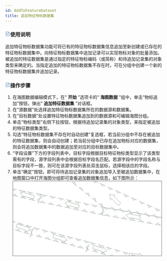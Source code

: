 ```yaml
---
id: AddToFeatureDataset
title: 追加特征物标数据集
---
```

### ![](../../../img/read.gif)使用说明

追加特征物标数据集功能可将已有的特征物标数据集信息追加至新创建或已存在的特征物标数据集中。向特征物标数据集中追加记录可以实现物标对象的批量添加。被追加的特征数据集是通过指定的特征物标编码（或简称）和待追加记录集的对象类型来确定的。当指定追加的特征物标数据集不存在时，可在分组中创建一个新的特征物标数据集并追加记录。

### ![](../../../img/read.gif)操作步骤

  1. 在海图数据编辑模式下，在“ **开始** ”选项卡的“ **海图数据** ”组中，单击“物标追加”按钮，弹出“ **追加特征数据集** ”对话框。  
  2. 在“源数据”处选择追加特征物标数据集所在的数据源和数据集。
  3. 在“目标数据”处设置特征物标数据集追加到的数据源和可编辑海图分组。
  4. 单击“物标类型”右侧下拉按钮，根据待追加记录集的对象类型，来指定被追加的特征数据集类型。
  5. 勾选“特征物标数据集不存在时自动创建”复选框，若当前分组中不存在被追加的特征数据集，则会自动创建；若当前分组中已存在追加物标对应的数据集，则会将追加数据集中的数据追加至对应的目标数据集中。
  6. “字段设置”下方的字段列表中，目标字段根据目标特征物标类型显示了该类型需有的字段，源字段列表中会根据目标字段名匹配。若源字段中的字段名称与目标字段不一致，则可在该源字段列表处双击鼠标，选择相该应的字段。
  7. 单击“确定”按钮，即可将待追加记录集的对象追加导入至被追加数据集中，在地图窗口中打开海图分组即可查看追加数据集信息，如下图所示：  
![](img/AddToDatasetResult.jpg)  
